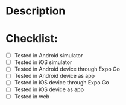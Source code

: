# Description

# Checklist:

- [ ] Tested in Android simulator
- [ ] Tested in iOS simulator
- [ ] Tested in Android device through Expo Go
- [ ] Tested in Android device as app
- [ ] Tested in iOS device through Expo Go
- [ ] Tested in iOS device as app
- [ ] Tested in web
